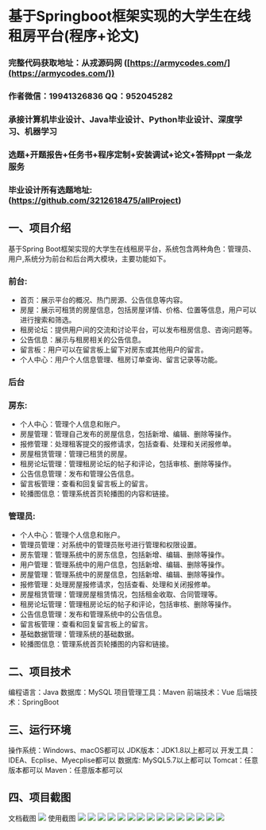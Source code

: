 基于Springboot框架实现的大学生在线租房平台(程序+论文)
=
###  完整代码获取地址：从戎源码网 ([https://armycodes.com/](https://armycodes.com/))
###  作者微信：19941326836  QQ：952045282 
###  承接计算机毕业设计、Java毕业设计、Python毕业设计、深度学习、机器学习
###  选题+开题报告+任务书+程序定制+安装调试+论文+答辩ppt 一条龙服务
###  毕业设计所有选题地址:(https://github.com/3212618475/allProject)


一、项目介绍
---
基于Spring Boot框架实现的大学生在线租房平台，系统包含两种角色：管理员、用户,系统分为前台和后台两大模块，主要功能如下。
### 前台:
- 首页：展示平台的概况、热门房源、公告信息等内容。
- 房屋：展示可租赁的房屋信息，包括房屋详情、价格、位置等信息，用户可以进行搜索和筛选。
- 租房论坛：提供用户间的交流和讨论平台，可以发布租房信息、咨询问题等。
- 公告信息：展示与租房相关的公告信息。
- 留言板：用户可以在留言板上留下对房东或其他用户的留言。
- 个人中心：用户个人信息管理、租房订单查询、留言记录等功能。

### 后台
### 房东:
- 个人中心：管理个人信息和账户。
- 房屋管理：管理自己发布的房屋信息，包括新增、编辑、删除等操作。
- 报修管理：处理租客提交的报修请求，包括查看、处理和关闭报修单。
- 房屋租赁管理：管理已租赁的房屋。
- 租房论坛管理：管理租房论坛的帖子和评论，包括审核、删除等操作。
- 公告信息管理：发布和管理公告信息。
- 留言板管理：查看和回复留言板上的留言。
- 轮播图信息：管理系统首页轮播图的内容和链接。
  
### 管理员:
- 个人中心：管理个人信息和账户。
- 管理员管理：对系统中的管理员账号进行管理和权限设置。
- 房东管理：管理系统中的房东信息，包括新增、编辑、删除等操作。
- 用户管理：管理系统中的用户信息，包括新增、编辑、删除等操作。
- 房屋管理：管理系统中的房屋信息，包括新增、编辑、删除等操作。
- 报修管理：处理房屋报修请求，包括查看、处理和关闭报修单。
- 房屋租赁管理：管理房屋租赁情况，包括租金收取、合同管理等。
- 租房论坛管理：管理租房论坛的帖子和评论，包括审核、删除等操作。
- 公告信息管理：发布和管理系统中的公告信息。
- 留言板管理：查看和回复留言板上的留言。
- 基础数据管理：管理系统的基础数据。
- 轮播图信息：管理系统首页轮播图的内容和链接。


二、项目技术
---
编程语言：Java
数据库：MySQL
项目管理工具：Maven
前端技术：Vue
后端技术：SpringBoot

三、运行环境
---
操作系统：Windows、macOS都可以
JDK版本：JDK1.8以上都可以
开发工具：IDEA、Ecplise、Myecplise都可以
数据库: MySQL5.7以上都可以
Tomcat：任意版本都可以
Maven：任意版本都可以

四、项目截图
---
文档截图
![](limage/1.png)
使用截图
![](image/1.png)
![](image/2.png)
![](image/3.png)
![](image/4.png)
![](image/5.png)
![](image/6.png)
![](image/7.png)
![](image/8.png)
![](image/9.png)
![](image/10.png)
![](image/11.png)
![](image/12.png)
![](image/13.png)
![](image/14.png)
![](image/15.png)

